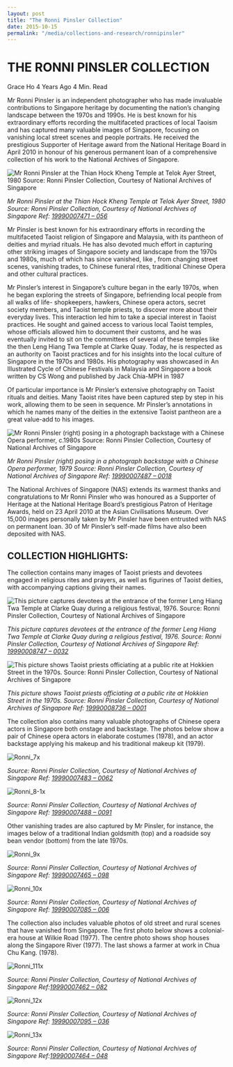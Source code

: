 ```yaml
---
layout: post
title: "The Ronni Pinsler Collection"
date: 2015-10-15
permalink: "/media/collections-and-research/ronnipinsler"
---
```


# THE RONNI PINSLER COLLECTION

Grace Ho 4 Years Ago 4 Min. Read

Mr Ronni Pinsler is an independent photographer who has made invaluable contributions to Singapore heritage by documenting the nation’s changing landscape between the 1970s and 1990s. He is best known for his extraordinary efforts recording the multifaceted practices of local Taoism and has captured many valuable images of Singapore, focusing on vanishing local street scenes and people portraits. He received the prestigious Supporter of Heritage award from the National Heritage Board in April 2010 in honour of his generous permanent loan of a comprehensive collection of his work to the National Archives of Singapore.

![Mr Ronni Pinsler at the Thian Hock Kheng Temple at Telok Ayer Street, 1980 Source: Ronni Pinsler Collection, Courtesy of National Archives of Singapore](http://www.nas.gov.sg/blogs/offtherecord/wp-content/uploads/2015/04/Ronni_11x.gif)

*Mr Ronni Pinsler at the Thian Hock Kheng Temple at Telok Ayer Street, 1980* *Source: Ronni Pinsler Collection, Courtesy of National Archives of Singapore Ref: [19990007471 – 056](http://www.nas.gov.sg/archivesonline/photographs/record-details/86d4cbad-1162-11e3-83d5-0050568939ad)*

Mr Pinsler is best known for his extraordinary efforts in recording the multifaceted Taoist religion of Singapore and Malaysia, with its pantheon of deities and myriad rituals. He has also devoted much effort in capturing other striking images of Singapore society and landscape from the 1970s and 1980s, much of which has since vanished, like , from changing street scenes, vanishing trades, to Chinese funeral rites, traditional Chinese Opera and other cultural practices.

Mr Pinsler’s interest in Singapore’s culture began in the early 1970s, when he began exploring the streets of Singapore, befriending local people from all walks of life- shopkeepers, hawkers, Chinese opera actors, secret society members, and Taoist temple priests, to discover more about their everyday lives. This interaction led him to take a special interest in Taoist practices. He sought and gained access to various local Taoist temples, whose officials allowed him to document their customs, and he was eventually invited to sit on the committees of several of these temples like the then Leng Hiang Twa Temple at Clarke Quay. Today, he is respected as an authority on Taoist practices and for his insights into the local culture of Singapore in the 1970s and 1980s. His photography was showcased in An Illustrated Cycle of Chinese Festivals in Malaysia and Singapore a book written by CS Wong and published by Jack Chia-MPH in 1987

Of particular importance is Mr Pinsler’s extensive photography on Taoist rituals and deities. Many Taoist rites have been captured step by step in his work, allowing them to be seen in sequence. Mr Pinsler’s annotations in which he names many of the deities in the extensive Taoist pantheon are a great value-add to his images.

![Mr Ronni Pinsler (right) posing in a photograph backstage with a Chinese Opera performer, c.1980s Source: Ronni Pinsler Collection, Courtesy of National Archives of Singapore](http://www.nas.gov.sg/blogs/offtherecord/wp-content/uploads/2015/04/Ronni_2x.gif)

*Mr Ronni Pinsler (right) posing in a photograph backstage with a Chinese Opera performer, 1979 Source: Ronni Pinsler Collection, Courtesy of National Archives of Singapore Ref: [19990007487 – 0018](http://www.nas.gov.sg/archivesonline/photographs/record-details/877516a3-1162-11e3-83d5-0050568939ad)*

The National Archives of Singapore (NAS) extends its warmest thanks and congratulations to Mr Ronni Pinsler who was honoured as a Supporter of Heritage at the National Heritage Board’s prestigious Patron of Heritage Awards, held on 23 April 2010 at the Asian Civilisations Museum. Over 15,000 images personally taken by Mr Pinsler have been entrusted with NAS on permanent loan. 30 of Mr Pinsler’s self-made films have also been deposited with NAS.

## **COLLECTION HIGHLIGHTS:**

The collection contains many images of Taoist priests and devotees engaged in religious rites and prayers, as well as figurines of Taoist deities, with accompanying captions giving their names.

![This picture captures devotees at the entrance of the former Leng Hiang Twa Temple at Clarke Quay during a religious festival, 1976. Source: Ronni Pinsler Collection, Courtesy of National Archives of Singapore](http://www.nas.gov.sg/blogs/offtherecord/wp-content/uploads/2015/04/Ronni_3x.gif)

*This picture captures devotees at the entrance of the former Leng Hiang Twa Temple at Clarke Quay during a religious festival, 1976. Source: Ronni Pinsler Collection, Courtesy of National Archives of Singapore Ref: [19990008747 – 0032](http://www.nas.gov.sg/archivesonline/photographs/record-details/8d7061dc-1162-11e3-83d5-0050568939ad)*

![ This picture shows Taoist priests officiating at a public rite at Hokkien Street in the 1970s. Source: Ronni Pinsler Collection, Courtesy of National Archives of Singapore ](http://www.nas.gov.sg/blogs/offtherecord/wp-content/uploads/2015/04/Ronni_4x.gif)

*This picture shows Taoist priests officiating at a public rite at Hokkien Street in the 1970s. Source: Ronni Pinsler Collection, Courtesy of National Archives of Singapore Ref: [19990008736 – 0001](http://www.nas.gov.sg/archivesonline/photographs/record-details/9878bac5-1162-11e3-83d5-0050568939ad)*

The collection also contains many valuable photographs of Chinese opera actors in Singapore both onstage and backstage. The photos below show a pair of Chinese opera actors in elaborate costumes (1978), and an actor backstage applying his makeup and his traditional makeup kit (1979).

![Ronni_7x](http://www.nas.gov.sg/blogs/offtherecord/wp-content/uploads/2015/04/Ronni_7x.gif)

*Source: Ronni Pinsler Collection, Courtesy of National Archives of Singapore Ref: [19990007483 – 0062](http://www.nas.gov.sg/archivesonline/photographs/record-details/9566a946-1162-11e3-83d5-0050568939ad)*

![Ronni_8-1x](http://www.nas.gov.sg/blogs/offtherecord/wp-content/uploads/2015/04/Ronni_8-1x.gif)

*Source: Ronni Pinsler Collection, Courtesy of National Archives of Singapore Ref: [19990007488 – 0091](http://www.nas.gov.sg/archivesonline/photographs/record-details/884dd985-1162-11e3-83d5-0050568939ad)*

Other vanishing trades are also captured by Mr Pinsler, for instance, the images below of a traditional Indian goldsmith (top) and a roadside soy bean vendor (bottom) from the late 1970s.

![Ronni_9x](http://www.nas.gov.sg/blogs/offtherecord/wp-content/uploads/2015/04/Ronni_9x.gif)

*Source: Ronni Pinsler Collection, Courtesy of National Archives of Singapore Ref: [19990007465 – 098](http://www.nas.gov.sg/archivesonline/photographs/record-details/86ab353a-1162-11e3-83d5-0050568939ad)*

![Ronni_10x](http://www.nas.gov.sg/blogs/offtherecord/wp-content/uploads/2015/04/Ronni_10x.gif)

*Source: Ronni Pinsler Collection, Courtesy of National Archives of Singapore Ref: [19990007085 – 006](http://www.nas.gov.sg/archivesonline/photographs/record-details/8529e8bf-1162-11e3-83d5-0050568939ad)*

The collection also includes valuable photos of old street and rural scenes that have vanished from Singapore. The first photo below shows a colonial-era house at Wilkie Road (1977). The centre photo shows shop houses along the Singapore River (1977). The last shows a farmer at work in Chua Chu Kang. (1978).

![Ronni_111x](http://www.nas.gov.sg/blogs/offtherecord/wp-content/uploads/2015/04/Ronni_111x.gif)

*Source: Ronni Pinsler Collection, Courtesy of National Archives of Singapore Ref:[19990007462 – 082](http://www.nas.gov.sg/archivesonline/photographs/record-details/8625ad12-1162-11e3-83d5-0050568939ad)*

![Ronni_12x](http://www.nas.gov.sg/blogs/offtherecord/wp-content/uploads/2015/04/Ronni_12x.gif)

*Source: Ronni Pinsler Collection, Courtesy of National Archives of Singapore Ref: [19990007095 – 036](http://www.nas.gov.sg/archivesonline/photographs/record-details/859f6750-1162-11e3-83d5-0050568939ad)*

![Ronni_13x](http://www.nas.gov.sg/blogs/offtherecord/wp-content/uploads/2015/04/Ronni_13x.gif)

*Source: Ronni Pinsler Collection, Courtesy of National Archives of Singapore Ref:[19990007464 – 048](http://www.nas.gov.sg/archivesonline/photographs/record-details/86551ef8-1162-11e3-83d5-0050568939ad)*